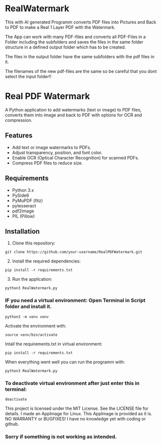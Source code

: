 # RealWatermark

This with AI generated Programm converts PDF files into Pictures and Back to PDF to make a Real 1 Layer PDF with the Watermark.

The App can work with many PDF-files and converts all PDF-Files in a Folder including the subfolders and saves the files in the same folder structure in a defined output folder which has to be created.

The files in the output folder have the same subfolders with the pdf files in it. 

The filenames of the new pdf-files are the same so be careful that you dont select the input folder!!
# Real PDF Watermark

A Python application to add watermarks (text or image) to PDF files, converts them into image and back to PDF with options for OCR and compression.

## Features
- Add text or image watermarks to PDFs.
- Adjust transparency, position, and font color.
- Enable OCR (Optical Character Recognition) for scanned PDFs.
- Compress PDF files to reduce size.

## Requirements
- Python 3.x
- PySide6
- PyMuPDF (fitz)
- pytesseract
- pdf2image
- PIL (Pillow)

## Installation

1. Clone this repository:
```
git clone https://github.com/your-username/RealPDFWatermark.git
```

2. Install the required dependencies:
```
pip install -r requirements.txt
```
    
3. Run the application:
```
python3 RealWatermark.py
```

### IF you need a virtual environment: Open Terminal in Script folder and install it.
```
python3 -m venv venv
```
Activate the environment with:
```
source venv/bin/activate
```
Intall the requirements.txt in virtual environment:
```
pip install -r requirements.txt
```
When everything went well you can run the programm with:
```
python3 RealWatermark.py
```
### To deactivate virtual environment after just enter this in terminal:
```
deactivate
```

This project is licensed under the MIT License. See the LICENSE file for details.
I made an AppImage for Linux.
This AppImage is provided as it is. NO WARRANTY or BUGFIXES!
I have no knowledge yet with coding or github. 

### Sorry if something is not working as intended.

